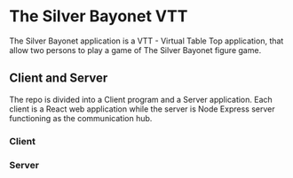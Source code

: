 # The Silver Bayonet VTT

The Silver Bayonet application is a VTT - Virtual Table Top application, that allow two persons to play a game of The Silver Bayonet figure game.

## Client and Server

The repo is divided into a Client program and a Server application.
Each client is a React web application while the server is Node Express server functioning as the communication hub.

### Client



### Server


